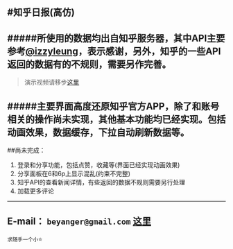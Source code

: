 #知乎日报(高仿)
----------
#####所使用的数据均出自知乎服务器，其中API主要参考[@izzyleung](https://github.com/izzyleung/ZhihuDailyPurify/wiki/%E7%9F%A5%E4%B9%8E%E6%97%A5%E6%8A%A5-API-%E5%88%86%E6%9E%90)，表示感谢，另外，知乎的一些API返回的数据有的不规则，需要另作完善。
-----------

>演示视频请移步[这里](http://v.youku.com/v_show/id_XMTQ4NTg2NjI2NA==.html)


#####主要界面高度还原知乎官方APP，除了和账号相关的操作尚未实现，其他基本功能均已经实现。包括动画效果，数据缓存，下拉自动刷新数据等。
-------------
##尚未完成：
1. 登录和分享功能，包括点赞，收藏等(界面已经实现动画效果)
2. 分享面板在6和6p上显示混乱(约束不完整)
3. 知乎API的查看新闻详情，有些返回的数据不规则需要另行处理
4. 加载更多评论

-------------
E-mail： `beyanger@gmail.com`
[这里](http://blog.beyanger.com)
-------------
`求随手一个小`⭐️
